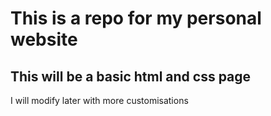# This is a repo for my personal website
## This will be a basic html and css page
I will modify later with more customisations
